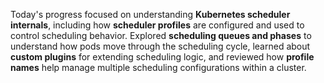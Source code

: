 
Today's progress focused on understanding **Kubernetes scheduler internals**, including how **scheduler profiles** are configured and used to control scheduling behavior. Explored **scheduling queues and phases** to understand how pods move through the scheduling cycle, learned about **custom plugins** for extending scheduling logic, and reviewed how **profile names** help manage multiple scheduling configurations within a cluster.

